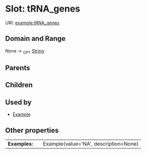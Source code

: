 
# Slot: tRNA_genes




URI: [example:tRNA_genes](https://w3id.org/exampletRNA_genes)


## Domain and Range

None ->  <sub>OPT</sub> [String](types/String.md)

## Parents


## Children


## Used by

 * [Example](Example.md)

## Other properties

|  |  |  |
| --- | --- | --- |
| **Examples:** | | Example(value='NA', description=None) |

